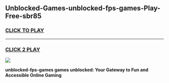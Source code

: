 
## Unblocked-Games-unblocked-fps-games-Play-Free-sbr85
<h3>
<a href="https://premium76.site?title=unblocked-fps-games&ref=12A">CLICK TO PLAY</a></h3>
<hr>

<h3>
<a href="https://premium76.site?title=unblocked-fps-games&ref=12A">CLICK 2 PLAY</a>
  
</h3>

<a href="https://premium76.site?title=unblocked-fps-games&ref=12A"><img src="https://clearcache.store/games.png"></a>


**unblocked-fps-games games unblocked: Your Gateway to Fun and Accessible Online Gaming**
